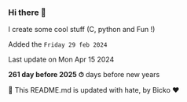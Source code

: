 ### Hi there 👋

I create some cool stuff (C, python and Fun !)

Added the `Friday 29 feb 2024`

Last update on Mon Apr 15 2024

**261 day before 2025 ⏱** days before new years

🤖 This README.md is updated with hate, by Bicko ❤️

